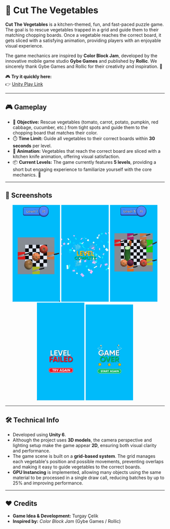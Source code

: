 # 🥕 Cut The Vegetables  

**Cut The Vegetables** is a kitchen-themed, fun, and fast-paced puzzle game. The goal is to rescue vegetables trapped in a grid and guide them to their matching chopping boards. Once a vegetable reaches the correct board, it gets sliced with a satisfying animation, providing players with an enjoyable visual experience.  

The game mechanics are inspired by **Color Block Jam**, developed by the innovative mobile game studio **Gybe Games** and published by **Rollic**. We sincerely thank Gybe Games and Rollic for their creativity and inspiration. 🙌  

🎮 **Try it quickly here:**  
👉 [Unity Play Link]([https://play.unity.com/en/games/379b35bc-1a0e-4150-8f6c-53e19ee6579a/cut-the-vegetables](https://play.unity.com/en/games/379b35bc-1a0e-4150-8f6c-53e19ee6579a/cut-the-vegetables))  

---

## 🎮 Gameplay  

- 🥗 **Objective:** Rescue vegetables (tomato, carrot, potato, pumpkin, red cabbage, cucumber, etc.) from tight spots and guide them to the chopping board that matches their color.  
- ⏱️ **Time Limit:** Guide all vegetables to their correct boards within **30 seconds** per level.  
- 🔪 **Animation:** Vegetables that reach the correct board are sliced with a kitchen knife animation, offering visual satisfaction.  
- 📦 **Current Levels:** The game currently features **5 levels**, providing a short but engaging experience to familiarize yourself with the core mechanics. 🚀  

---

## 📸 Screenshots  

<p align="center">
  <img src="Assets/Screenshots/screenshot1.jpg" width="150"/>
  <img src="Assets/Screenshots/screenshot2.jpg" width="150"/>
  <img src="Assets/Screenshots/screenshot3.jpg" width="150"/>
  <img src="Assets/Screenshots/screenshot4.jpg" width="150"/>
  <img src="Assets/Screenshots/screenshot5.jpg" width="150"/>
</p>  

---

## 🛠️ Technical Info  

- Developed using **Unity 6**.  
- Although the project uses **3D models**, the camera perspective and lighting setup make the game appear **2D**, ensuring both visual clarity and performance.  
- The game scene is built on a **grid-based system**. The grid manages each vegetable's position and possible movements, preventing overlaps and making it easy to guide vegetables to the correct boards.  
- **GPU Instancing** is implemented, allowing many objects using the same material to be processed in a single draw call, reducing batches by up to 25% and improving performance.  

---

## ❤️ Credits  

- **Game Idea & Development:** Turgay Çelik  
- **Inspired by:** *Color Block Jam* (Gybe Games / Rollic)  
